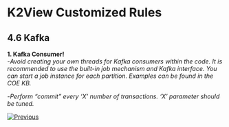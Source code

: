# K2View Customized Rules

## 4.6	Kafka


**1. Kafka Consumer!**  
   -*Avoid creating your own threads for Kafka consumers within the code. It is recommended to use the built-in job mechanism and Kafka interface. You can start a job instance for
each partition. Examples can be found in the COE KB.*

  -*Perform “commit” every ‘X’ number of transactions. ‘X’ parameter should be
tuned.*



[![Previous](/articles/images/Previous.png)](/articles/COE/SonarQube/04_K2View_Customized_Rules/05_LU_and_Tables.md)